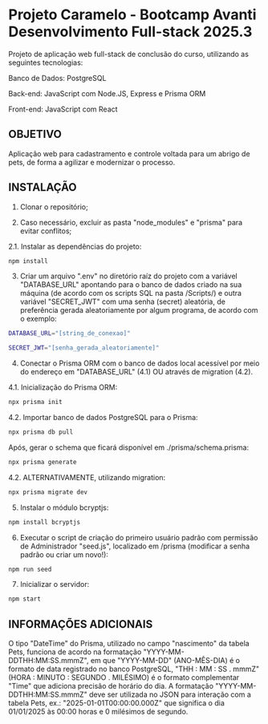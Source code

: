 # Projeto Caramelo - Bootcamp Avanti Desenvolvimento Full-stack 2025.3

Projeto de aplicação web full-stack de conclusão do curso, utilizando as seguintes tecnologias:

Banco de Dados: PostgreSQL

Back-end: JavaScript com Node.JS, Express e Prisma ORM 

Front-end: JavaScript com React

## OBJETIVO

Aplicação web para cadastramento e controle voltada para um abrigo de pets, de forma a agilizar e modernizar o processo.

## INSTALAÇÃO

1. Clonar o repositório;

2. Caso necessário, excluir as pasta "node_modules" e "prisma" para evitar conflitos;

2.1. Instalar as dependências do projeto:

```bash
npm install
```

3. Criar um arquivo ".env" no diretório raíz do projeto com a variável "DATABASE_URL" apontando para o banco de dados criado na sua máquina (de acordo com os scripts SQL na pasta /Scripts/) e outra variável "SECRET_JWT" com uma senha (secret) aleatória, de preferência gerada aleatoriamente por algum programa, de acordo com o exemplo:

```bash
DATABASE_URL="[string_de_conexao]" 

SECRET_JWT="[senha_gerada_aleatoriamente]"
```

4. Conectar o Prisma ORM com o banco de dados local acessível por meio do endereço em "DATABASE_URL" (4.1) OU através de migration (4.2).

4.1. Inicialização do Prisma ORM:

```bash
npx prisma init
```

4.2. Importar banco de dados PostgreSQL para o Prisma:

```bash
npx prisma db pull
```

Após, gerar o schema que ficará disponível em ./prisma/schema.prisma: 

```bash
npx prisma generate
```

4.2. ALTERNATIVAMENTE, utilizando migration:

```bash
npx prisma migrate dev
```

5. Instalar o módulo bcryptjs:

```bash
npm install bcryptjs
```

6. Executar o script de criação do primeiro usuário padrão com permissão de Administrador "seed.js", localizado em /prisma (modificar a senha padrão ou criar um novo!):

```bash
npm run seed
```

7. Inicializar o servidor:
   
```bash
npm start
```

## INFORMAÇÕES ADICIONAIS

O tipo "DateTime" do Prisma, utilizado no campo "nascimento" da tabela Pets, funciona de acordo na formatação "YYYY-MM-DDTHH:MM:SS.mmmZ", em que "YYYY-MM-DD" (ANO-MÊS-DIA) é o formato de data registrado no banco PostgreSQL, "THH : MM : SS . mmmZ" (HORA : MINUTO : SEGUNDO . MILÉSIMO) é o formato complementar "Time" que adiciona precisão de horário do dia. A formatação "YYYY-MM-DDTHH:MM:SS.mmmZ" deve ser utilizada no JSON para interação com a tabela Pets, ex.: "2025-01-01T00:00:00.000Z" que significa o dia 01/01/2025 às 00:00 horas e 0 milésimos de segundo.


